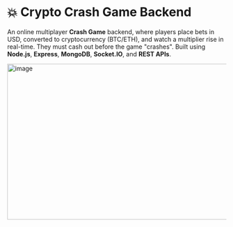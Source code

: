 # 💥 Crypto Crash Game Backend

An online multiplayer **Crash Game** backend, where players place bets in USD, converted to cryptocurrency (BTC/ETH), and watch a multiplier rise in real-time. They must cash out before the game "crashes". Built using **Node.js**, **Express**, **MongoDB**, **Socket.IO**, and **REST APIs**.

<img width="636" height="358" alt="image" src="https://github.com/user-attachments/assets/63c61b46-f70b-4185-a536-96f10cc0f69f" />
